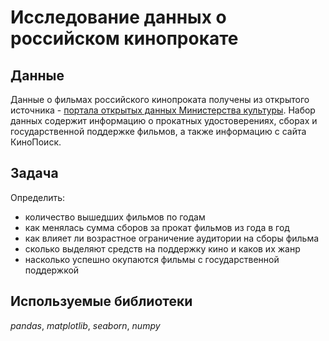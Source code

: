# Исследование данных о российском кинопрокате

## Данные

Данные о фильмах российского кинопроката получены из открытого источника - [портала открытых данных Министерства культуры](https://opendata.mkrf.ru/). Набор данных содержит информацию о прокатных удостоверениях, сборах и государственной поддержке фильмов, а также информацию с сайта КиноПоиск.

## Задача

Определить:
- количество вышедших фильмов по годам
- как менялась сумма сборов за прокат фильмов из года в год
- как влияет ли возрастное ограничение аудитории на сборы фильма
- сколько выделяют средств на поддержку кино и каков их жанр
- насколько успешно окупаются фильмы с государственной поддержкой

## Используемые библиотеки
*pandas*, *matplotlib*, *seaborn*, *numpy*